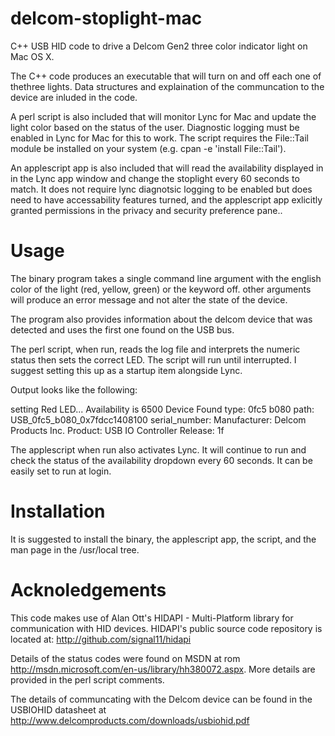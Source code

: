 delcom-stoplight-mac
====================

C++ USB HID code to drive a Delcom Gen2 three color indicator light on Mac OS X.

The C++ code produces an executable that will turn on and off each one of thethree lights. Data structures and explaination of the communcation to the device are inluded in the code.


A perl script is also included that will monitor Lync for Mac and update the light color based on the status of the user. Diagnostic logging must be enabled in Lync for Mac for this to work. The script requires the File::Tail module be installed on your system (e.g. cpan -e 'install File::Tail'). 

An applescript app is also included that will read the availability displayed in in the Lync app window and change the stoplight every 60 seconds to match. It does not require lync diagnotsic logging to be enabled but does need to have accessability features turned, and the applescript app exlicitly granted permissions in the privacy and security preference pane..

Usage
=====

The binary program takes a single command line argument with the english color of the light (red, yellow, green) or the keyword off. other arguments will produce an error message and not alter the state of the device.

The program also provides information about the delcom device that was detected and uses the first one found on the USB bus.  

The perl script, when run, reads the log file and interprets the numeric status then sets the correct LED. The script will run until interrupted. I suggest setting this up as a startup item alongside Lync. 

Output looks like the following:

setting Red LED...
Availability is 6500
Device Found
  type: 0fc5 b080
  path: USB_0fc5_b080_0x7fdcc1408100
  serial_number: 
  Manufacturer: Delcom Products Inc.
  Product:      USB IO Controller 
  Release:      1f

The applescript when run also activates Lync. It will continue to run and check the status of the availability dropdown every 60 seconds. It can be easily set to run at login.

Installation
============
It is suggested to install the binary, the applescript app, the script, and the man page in the /usr/local tree.

Acknoledgements
==============
This code makes use of Alan Ott's HIDAPI - Multi-Platform library for communication with HID devices.
HIDAPI's public source code repository is located at: http://github.com/signal11/hidapi 

Details of the status codes were found on MSDN at rom http://msdn.microsoft.com/en-us/library/hh380072.aspx. More details are provided in the perl script comments.

The details of communcating with the Delcom device can be found in the USBIOHID datasheet at http://www.delcomproducts.com/downloads/usbiohid.pdf

